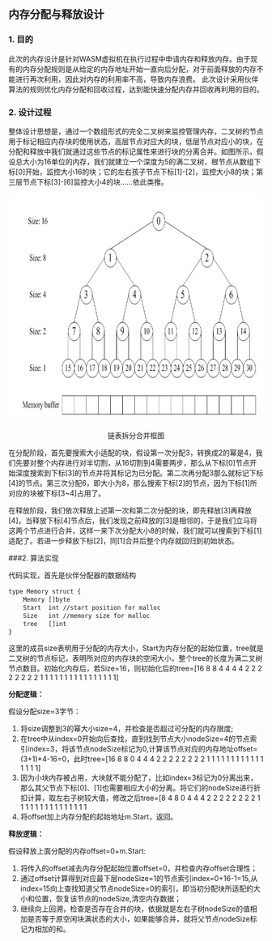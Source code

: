 ## 内存分配与释放设计

### 1. 目的
 
此次的内存设计是针对WASM虚拟机在执行过程中申请内存和释放内存。由于现有的内存分配规则是从给定的内存地址开始一直向后分配，对于前面释放的内存不能进行再次利用，因此对内存的利用率不高，导致内存浪费。 此次设计采用伙伴算法的规则优化内存分配和回收过程，达到能快速分配内存并回收再利用的目的。

### 2. 设计过程

整体设计思想是，通过一个数组形式的完全二叉树来监控管理内存，二叉树的节点用于标记相应内存块的使用状态，高层节点对应大的块，低层节点对应小的块，在分配和释放中我们就通过这些节点的标记属性来进行块的分离合并。如图所示，假设总大小为16单位的内存，我们就建立一个深度为5的满二叉树，根节点从数组下标[0]开始，监控大小16的块；它的左右孩子节点下标[1]-[2]，监控大小8的块；第三层节点下标[3]-[6]监控大小4的块……依此类推。


<div align=center>
<img src="https://github.com/Noyawei/memory-alloc/raw/master/image/buddy.jpg" width = "700" height = "450" alt="内存变化"/>
<p>链表拆分合并框图</p>
</div>



在分配阶段，首先要搜索大小适配的块，假设第一次分配3，转换成2的幂是4，我们先要对整个内存进行对半切割，从16切割到4需要两步，那么从下标[0]节点开始深度搜索到下标[3]的节点并将其标记为已分配。第二次再分配3那么就标记下标[4]的节点。第三次分配6，即大小为8，那么搜索下标[2]的节点，因为下标[1]所对应的块被下标[3~4]占用了。

在释放阶段，我们依次释放上述第一次和第二次分配的块，即先释放[3]再释放[4]，当释放下标[4]节点后，我们发现之前释放的[3]是相邻的，于是我们立马将这两个节点进行合并，这样一来下次分配大小8的时候，我们就可以搜索到下标[1]适配了。若进一步释放下标[2]，同[1]合并后整个内存就回归到初始状态。

###2. 算法实现

代码实现，首先是伙伴分配器的数据结构

	type Memory struct {
		Memory []byte
		Start  int //start position for malloc
		Size   int //memory size for malloc
		tree   []int
	}

这里的成员size表明用于分配的内存大小，Start为内存分配的起始位置，tree就是二叉树的节点标记，表明所对应的内存块的空闲大小，整个tree的长度为满二叉树节点数目。初始化内存后，若Size=16，则初始化后的tree=[16 8 8 4 4 4 4 2 2 2 2 2 2 2 2 1 1 1 1 1 1 1 1 1 1 1 1 1 1 1 1]

**分配逻辑：**

假设分配size=3字节：

1. 将size调整到3的幂大小size=4，并检查是否超过可分配的内存限度;
2. 在tree中从index=0开始向后查找，直到找到节点大小nodeSize=4的节点索引index=3，将该节点nodeSize标记为0,计算该节点对应的内存地址offset=(3+1)*4-16=0，此时tree=[16 8 8 0 4 4 4 2 2 2 2 2 2 2 2 1 1 1 1 1 1 1 1 1 1 1 1 1 1 1 1]
3. 因为小块内存被占用，大块就不能分配了，比如index=3标记为0分离出来，那么其父节点下标[0]、[1]也需要相应大小的分离。将它们的nodeSize进行折扣计算，取左右子树较大值，修改之后tree=[8 4 8 0 4 4 4 2 2 2 2 2 2 2 2 1 1 1 1 1 1 1 1 1 1 1 1 1 1 1 
4. 将offset加上内存分配的起始地址m.Start，返回。

**释放逻辑：**

假设释放上面分配的内存offset=0+m.Start:

1. 将传入的offset减去内存分配起始位置offset=0，并检查内存offset合理性；
2. 通过offset计算得到对应最下层nodeSize=1的节点索引index=0+16-1=15,从index=15向上查找知道父节点nodeSize=0的索引，即当初分配块所适配的大小和位置，恢复该节点的nodeSize,清空内存数据；
3. 继续向上回溯，检查是否存在合并的块，依据就是左右子树nodeSize的值相加是否等于原空闲块满状态的大小，如果能够合并，就将父节点nodeSize标记为相加的和。





